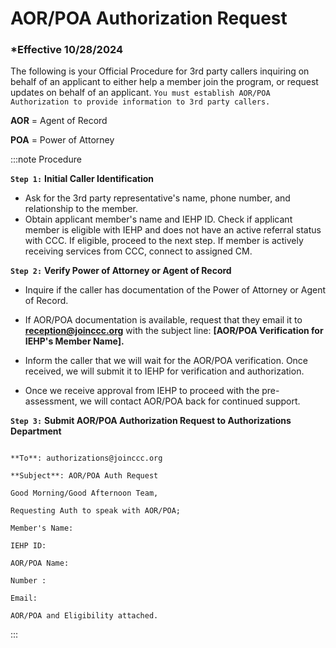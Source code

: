 # AOR/POA Authorization Request

### \*Effective 10/28/2024

The following is your Official Procedure for 3rd party callers inquiring on behalf of an applicant to either help a
member join the program, or request updates on behalf of an applicant. `You must establish AOR/POA Authorization
to provide information to 3rd party callers.`

**AOR** = Agent of Record

**POA** = Power of Attorney

:::note Procedure

**`Step 1:`** **Initial Caller Identification**

- Ask for the 3rd party representative's name, phone number, and relationship to the member.
- Obtain applicant member's name and IEHP ID. Check if applicant member is eligible with IEHP and does not
  have an active referral status with CCC. If eligible, proceed to the next step. If member is actively receiving
  services from CCC, connect to assigned CM.

**`Step 2:`** **Verify Power of Attorney or Agent of Record**

- Inquire if the caller has documentation of the Power of Attorney or Agent of Record.

- If AOR/POA documentation is available, request that they email it to **reception@joinccc.org** with the subject
  line: **[AOR/POA Verification for IEHP's Member Name].**

- Inform the caller that we will wait for the AOR/POA verification. Once received, we will submit it to IEHP for
  verification and authorization.

- Once we receive approval from IEHP to proceed with the pre-assessment, we will contact AOR/POA back for
  continued support.

**`Step 3:`** **Submit AOR/POA Authorization Request to Authorizations Department**

```

**To**: authorizations@joinccc.org

**Subject**: AOR/POA Auth Request

Good Morning/Good Afternoon Team,

Requesting Auth to speak with AOR/POA;

Member's Name:

IEHP ID:

AOR/POA Name:

Number :

Email:

AOR/POA and Eligibility attached.

```

:::

